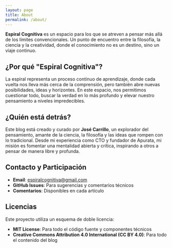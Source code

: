 ```yaml
---
layout: page
title: About
permalink: /about/
---
```


**Espiral Cognitiva** es un espacio para los que se atreven a pensar más allá de los límites convencionales. Un punto de encuentro entre la filosofía, la ciencia y la creatividad, donde el conocimiento no es un destino, sino un viaje continuo.

## ¿Por qué "Espiral Cognitiva"?

La espiral representa un proceso continuo de aprendizaje, donde cada vuelta nos lleva más cerca de la comprensión, pero también abre nuevas posibilidades, ideas y horizontes. En este espacio, nos permitimos cuestionar todo, buscar la verdad en lo más profundo y elevar nuestro pensamiento a niveles impredecibles.

## ¿Quién está detrás?

Este blog está creado y curado por **José Carrillo**, un explorador del pensamiento, amante de la ciencia, la filosofía y las ideas que rompen con lo tradicional. Desde mi experiencia como CTO y fundador de Apurata, mi misión es fomentar una mentalidad abierta y crítica, inspirando a otros a pensar de manera libre y profunda.

## Contacto y Participación

- **Email**: [espiralcognitiva@gmail.com](mailto:espiralcognitiva@gmail.com)
- **GitHub Issues**: Para sugerencias y comentarios técnicos
- **Comentarios**: Disponibles en cada artículo

## Licencias

Este proyecto utiliza un esquema de doble licencia:
- **MIT License**: Para todo el código fuente y componentes técnicos
- **Creative Commons Attribution 4.0 International (CC BY 4.0)**: Para todo el contenido del blog